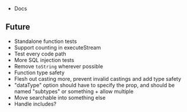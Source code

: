 - Docs

## Future

- Standalone function tests
- Support counting in executeStream
- Test every code path
- More SQL injection tests
- Remove `toString` wherever possible
- Function type safety
- Flesh out casting more, prevent invalid castings and add type safety
- "dataType" option should have to specify the prop, and should be named "subtypes" or something + allow multiple
- Move searchable into something else
- Handle includes?
